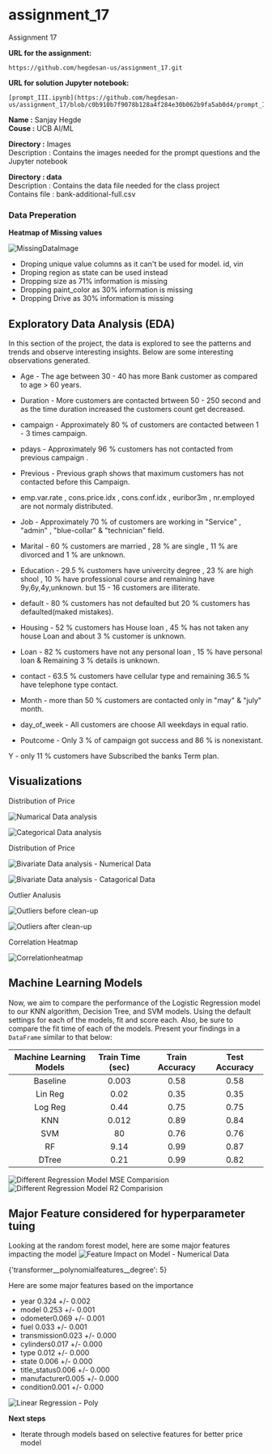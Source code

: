 # assignment_17
 Assignment 17

 **URL for the assignment:** 
```
https://github.com/hegdesan-us/assignment_17.git
```
 **URL for solution Jupyter notebook:** 
```
[prompt_III.ipynb](https://github.com/hegdesan-us/assignment_17/blob/c0b910b7f9078b128a4f284e30b062b9fa5ab0d4/prompt_III.ipynb)
```

**Name :** Sanjay Hegde \
**Couse :** UCB AI/ML 

**Directory :** Images \
  Description : Contains the images needed for the prompt questions and the Jupyter notebook 

**Directory : data** \
 Description : Contains the data file needed for the class project\
 Contains file : bank-additional-full.csv

### Data Preperation
 **Heatmap of Missing values**

 
 ![MissingDataImage](images/missing_values_before.png)

- Droping unique value columns as it can't be used for model. id, vin
- Droping region as state can be used instead
- Dropping size as 71% information is missing
- Dropping paint_color as 30% information is missing
- Dropping Drive as 30% information is missing


## Exploratory Data Analysis (EDA)
In this section of the project, the data is explored to see the patterns and trends and observe interesting insights. Below are some interesting observations generated.

- Age - The age between 30 - 40 has more Bank customer as compared to age > 60 years.
- Duration - More customers are contacted brtween 50 - 250 second and as the time duration increased the customers count get decreased.
- campaign - Approximately 80 % of customers are contacted between 1 - 3 times campaign.
- pdays - Approximately 96 % customers has not contacted from previous campaign .
- Previous - Previous graph shows that maximum customers has not contacted before this Campaign.
- emp.var.rate , cons.price.idx , cons.conf.idx , euribor3m , nr.employed are not normaly distributed.


- Job - Approximately 70 % of customers are working in "Service" , "admin" , "blue-collar" & "technician" field.
- Marital - 60 % customers are married , 28 % are single , 11 % are divorced and 1 % are unknown.
- Education - 29.5 % customers have univercity degree , 23 % are high shool , 10 % have professional course and remaining have 9y,6y,4y,unknown. but 15 - 16 customers are illiterate.
- default - 80 % customers has not defaulted but 20 % customers has defaulted(maked mistakes).
- Housing - 52 % customers has House loan , 45 % has not taken any house Loan and about 3 % customer is unknown.
- Loan - 82 % customers have not any personal loan , 15 % have personal loan & Remaining 3 % details is unknown.
- contact - 63.5 % customers have cellular type and remaining 36.5 % have telephone type contact.
- Month - more than 50 % customers are contacted only in "may" & "july" month.
- day_of_week - All customers are choose All weekdays in equal ratio.
- Poutcome - Only 3 % of campaign got success and 86 % is nonexistant.

Y - only 11 % customers have Subscribed the banks Term plan.


<h2> Visualizations</h2>

Distribution of Price

 ![Numarical Data analysis](images/numvar-analysis.png)

 ![Categorical Data analysis](images/catvar-analysis.png)


Distribution of Price

 ![Bivariate Data analysis - Numerical Data](images/bivariate-Num.png)

 ![Bivariate Data analysis - Catagorical Data](images/bivariate-Cat.png)
 
Outlier Analusis

 ![Outliers before clean-up](images/outliers-before.png)

 ![Outliers after clean-up](images/outliers-after.png)


Correlation Heatmap

![Correlationheatmap](images/correlation_heat.png)
 

 
## Machine Learning Models 


Now, we aim to compare the performance of the Logistic Regression model to our KNN algorithm, Decision Tree, and SVM models.  Using the default settings for each of the models, fit and score each.  Also, be sure to compare the fit time of each of the models.  Present your findings in a `DataFrame` similar to that below: 


| __Machine Learning Models__| __Train Time (sec)__| __Train Accuracy__|__Test Accuracy__|
| :-:| :-:| :-:|:-:|
|  Baseline   |  0.003  |0.58    |0.58    |
|  Lin Reg    |  0.02   |0.35    |0.35   |
|  Log Reg    |  0.44   |0.75    |0.75   |
|  KNN   |  0.012  |0.89    |0.84    |
|  SVM   |  80  |0.76    |0.76    |
|  RF   |  9.14  |0.99    |0.87    |
|  DTree   |  0.21  |0.99    |0.82    |


 ![Different Regression Model MSE Comparision](images/mse_comparision.png)
 ![Different Regression Model R2 Comparision](images/r2_comparision.png)

## Major Feature considered for hyperparameter tuing
Looking at the random forest model, here are some major features impacting the model
![Feature Impact on Model - Numerical Data](images/feature.png)



{'transformer__polynomialfeatures__degree': 5}

Here are some major features based on the importance
- year    0.324 +/- 0.002
- model   0.253 +/- 0.001
- odometer0.069 +/- 0.001
- fuel    0.033 +/- 0.001
- transmission0.023 +/- 0.000
- cylinders0.017 +/- 0.000
- type    0.012 +/- 0.000
- state   0.006 +/- 0.000
- title_status0.006 +/- 0.000
- manufacturer0.005 +/- 0.000
- condition0.001 +/- 0.000

 ![Linear Regression - Poly](images/LinearReg-Poly.png)

**Next steps**

- Iterate through models based on selective features for better price model


 

 
